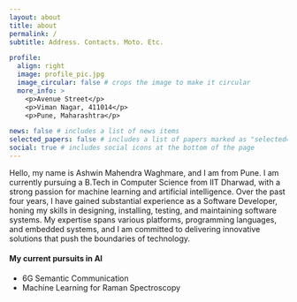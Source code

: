 ```yaml
---
layout: about
title: about
permalink: /
subtitle: Address. Contacts. Moto. Etc.

profile:
  align: right
  image: profile_pic.jpg
  image_circular: false # crops the image to make it circular
  more_info: >
    <p>Avenue Street</p>
    <p>Viman Nagar, 411014</p>
    <p>Pune, Maharashtra</p>

news: false # includes a list of news items
selected_papers: false # includes a list of papers marked as "selected={true}"
social: true # includes social icons at the bottom of the page
---
```


Hello, my name is Ashwin Mahendra Waghmare, and I am from Pune. I am currently pursuing a B.Tech in Computer Science from IIT Dharwad, with a strong passion for machine learning and artificial intelligence. Over the past four years, I have gained substantial experience as a Software Developer, honing my skills in designing, installing, testing, and maintaining software systems. My expertise spans various platforms, programming languages, and embedded systems, and I am committed to delivering innovative solutions that push the boundaries of technology.


#### My current pursuits in AI

- 6G Semantic Communication
- Machine Learning for Raman Spectroscopy